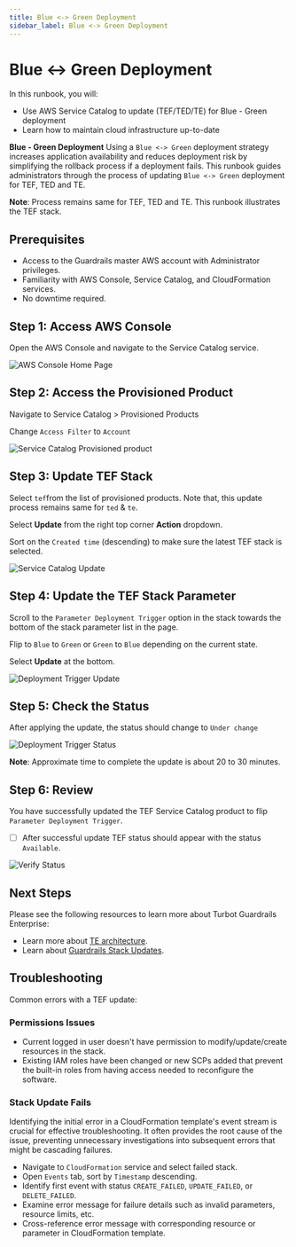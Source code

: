 ```yaml
---
title: Blue <-> Green Deployment
sidebar_label: Blue <-> Green Deployment
---
```



# Blue <-> Green Deployment

In this runbook, you will:

- Use AWS Service Catalog to update (TEF/TED/TE) for Blue - Green deployment
- Learn how to maintain cloud infrastructure up-to-date

**Blue - Green Deployment** Using a `Blue <-> Green` deployment strategy increases application availability and reduces deployment risk by simplifying the rollback process if a deployment fails. This runbook guides administrators through the process of updating `Blue <-> Green` deployment for TEF, TED and TE.

**Note**: Process remains same for TEF, TED and TE. This runbook illustrates the TEF stack.

## Prerequisites

- Access to the Guardrails master AWS account with Administrator privileges.
- Familiarity with AWS Console, Service Catalog, and CloudFormation services.
- No downtime required.

## Step 1: Access AWS Console

Open the AWS Console and navigate to the Service Catalog service.

![AWS Console Home Page](/images/docs/guardrails/runbooks/enterprise-install/blue-green-deployment/aws-service-catalog-console.png)

## Step 2: Access the Provisioned Product

Navigate to Service Catalog > Provisioned Products

Change `Access Filter` to `Account`

![Service Catalog Provisioned product](/images/docs/guardrails/runbooks/enterprise-install/blue-green-deployment/aws-service-catalog-provisioned-product-list.png)


## Step 3: Update TEF Stack

Select `tef`from the list of provisioned products. Note that, this update process remains same for `ted` & `te`.

Select **Update** from the right top corner **Action** dropdown.

Sort on the `Created time` (descending) to make sure the latest TEF stack is selected.

![Service Catalog Update](/images/docs/guardrails/runbooks/enterprise-install/blue-green-deployment/aws-service-catalog-tef-update.png)

## Step 4: Update the TEF Stack Parameter

Scroll to the `Parameter Deployment Trigger` option in the stack towards the bottom of the stack parameter list in the page.

Flip to `Blue` to `Green` or `Green` to `Blue` depending on the current state.

Select **Update** at the bottom.

![Deployment Trigger Update](/images/docs/guardrails/runbooks/enterprise-install/blue-green-deployment/aws-service-catalog-tef-trigger-change.png)

## Step 5: Check the Status

After applying the update, the status should change to `Under change`

![Deployment Trigger Status](/images/docs/guardrails/runbooks/enterprise-install/blue-green-deployment/aws-service-catalog-tef-update-status-in-progress.png)

**Note**: Approximate time to complete the update is about 20 to 30 minutes.

## Step 6: Review

You have successfully updated the TEF Service Catalog product to flip `Parameter Deployment Trigger`.

- [ ] After successful update TEF status should appear with the status `Available`.

![Verify Status](/images/docs/guardrails/runbooks/enterprise-install/blue-green-deployment/aws-service-catalog-tef-update-verify-available.png)


## Next Steps

Please see the following resources to learn more about Turbot Guardrails Enterprise:

- Learn more about [TE architecture](https://turbot.com/guardrails/docs/enterprise/architecture).
- Learn about [Guardrails Stack Updates](https://turbot.com/guardrails/docs/enterprise/updating-stacks#guardrails-stack-updates).

## Troubleshooting

Common errors with a TEF update:

### Permissions Issues

- Current logged in user doesn't have permission to modify/update/create resources in the stack.
- Existing IAM roles have been changed or new SCPs added that prevent the built-in roles from having access needed to reconfigure the software.

### Stack Update Fails

Identifying the initial error in a CloudFormation template's event stream is crucial for effective troubleshooting. It often provides the root cause of the issue, preventing unnecessary investigations into subsequent errors that might be cascading failures.

- Navigate to `CloudFormation` service and select failed stack.
- Open `Events` tab, sort by `Timestamp` descending.
- Identify first event with status `CREATE_FAILED`, `UPDATE_FAILED`, or `DELETE_FAILED`.
- Examine error message for failure details such as invalid parameters, resource limits, etc.
- Cross-reference error message with corresponding resource or parameter in CloudFormation template.
